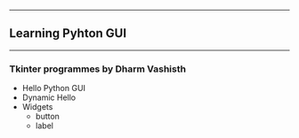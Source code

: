 ***
## Learning Pyhton GUI
***
### Tkinter programmes by **Dharm Vashisth**
- Hello Python GUI
- Dynamic Hello
- Widgets
  - button
  - label